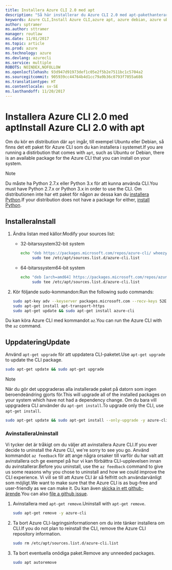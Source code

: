 ```yaml
---
title: Installera Azure CLI 2.0 med apt
description: "Så här installerar du Azure CLI 2.0 med apt-pakethanteraren"
keywords: Azure CLI,Install Azure CLI,azure apt, azure debian, azure ubuntu
author: sptramer
ms.author: sttramer
manager: routlaw
ms.date: 11/01/2017
ms.topic: article
ms.prod: azure
ms.technology: azure
ms.devlang: azurecli
ms.service: multiple
ROBOTS: NOINDEX,NOFOLLOW
ms.openlocfilehash: 93d947d91973def1c05e2f5b2e7511bc1c5704a2
ms.sourcegitcommit: 905939cc44764b4d1cc79a9b36c0793f7055a686
ms.translationtype: HT
ms.contentlocale: sv-SE
ms.lasthandoff: 11/20/2017
---
```

# <a name="install-azure-cli-20-with-apt"></a><span data-ttu-id="2fc7c-104">Installera Azure CLI 2.0 med apt</span><span class="sxs-lookup"><span data-stu-id="2fc7c-104">Install Azure CLI 2.0 with apt</span></span>

<span data-ttu-id="2fc7c-105">Om du kör en distribution där `apt` ingår, till exempel Ubuntu eller Debian, så finns det ett paket för Azure CLI som du kan installera i systemet.</span><span class="sxs-lookup"><span data-stu-id="2fc7c-105">If you are running a distirbution that comes with `apt`, such as Ubuntu or Debian, there is an available package for the Azure CLI that you can install on your system.</span></span>

> [!NOTE]
> <span data-ttu-id="2fc7c-106">Du måste ha Python 2.7.x eller Python 3.x för att kunna använda CLI.</span><span class="sxs-lookup"><span data-stu-id="2fc7c-106">You must have Python 2.7.x or Python 3.x in order to use the CLI.</span></span> <span data-ttu-id="2fc7c-107">Om distributionen inte har ett paket för någon av dessa kan du [installera Python](https://www.python.org/downloads/).</span><span class="sxs-lookup"><span data-stu-id="2fc7c-107">If your distribution does not have a package for either, [install Python](https://www.python.org/downloads/).</span></span>

## <a name="install"></a><span data-ttu-id="2fc7c-108">Installera</span><span class="sxs-lookup"><span data-stu-id="2fc7c-108">Install</span></span>

1. <span data-ttu-id="2fc7c-109">Ändra listan med källor:</span><span class="sxs-lookup"><span data-stu-id="2fc7c-109">Modify your sources list:</span></span>
 
   - <span data-ttu-id="2fc7c-110">32-bitarssystem</span><span class="sxs-lookup"><span data-stu-id="2fc7c-110">32-bit system</span></span>

     ```bash
     echo "deb https://packages.microsoft.com/repos/azure-cli/ wheezy main" | \
          sudo tee /etc/apt/sources.list.d/azure-cli.list
     ```

   - <span data-ttu-id="2fc7c-111">64-bitarssystem</span><span class="sxs-lookup"><span data-stu-id="2fc7c-111">64-bit system</span></span>

     ```bash
     echo "deb [arch=amd64] https://packages.microsoft.com/repos/azure-cli/ wheezy main" | \
          sudo tee /etc/apt/sources.list.d/azure-cli.list
     ```

2. <span data-ttu-id="2fc7c-112">Kör följande sudo-kommandon:</span><span class="sxs-lookup"><span data-stu-id="2fc7c-112">Run the following sudo commands:</span></span>

   ```bash
   sudo apt-key adv --keyserver packages.microsoft.com --recv-keys 52E16F86FEE04B979B07E28DB02C46DF417A0893
   sudo apt-get install apt-transport-https
   sudo apt-get update && sudo apt-get install azure-cli
   ```

<span data-ttu-id="2fc7c-113">Du kan köra Azure CLI med kommandot `az`.</span><span class="sxs-lookup"><span data-stu-id="2fc7c-113">You can run the Azure CLI with the `az` command.</span></span>

## <a name="update"></a><span data-ttu-id="2fc7c-114">Uppdatering</span><span class="sxs-lookup"><span data-stu-id="2fc7c-114">Update</span></span>

<span data-ttu-id="2fc7c-115">Använd `apt-get upgrade` för att uppdatera CLI-paketet.</span><span class="sxs-lookup"><span data-stu-id="2fc7c-115">Use `apt-get upgrade` to update the CLI package.</span></span>

   ```bash
   sudo apt-get update && sudo apt-get upgrade
   ```

> [!NOTE]
> <span data-ttu-id="2fc7c-116">När du gör det uppgraderas alla installerade paket på datorn som ingen beroendeändring gjorts för.</span><span class="sxs-lookup"><span data-stu-id="2fc7c-116">This will upgrade all of the installed packages on your system which have not had a dependency change.</span></span>
> <span data-ttu-id="2fc7c-117">Om du bara vill uppgradera CLI använder du `apt-get install`.</span><span class="sxs-lookup"><span data-stu-id="2fc7c-117">To upgrade only the CLI, use `apt-get install`.</span></span>
> ```bash
> sudo apt-get update && sudo apt-get install --only-upgrade -y azure-cli
> ```

### <a name="uninstall"></a><span data-ttu-id="2fc7c-118">Avinstallera</span><span class="sxs-lookup"><span data-stu-id="2fc7c-118">Uninstall</span></span>

<span data-ttu-id="2fc7c-119">Vi tycker det är tråkigt om du väljer att avinstallera Azure CLI.</span><span class="sxs-lookup"><span data-stu-id="2fc7c-119">If you ever decide to uninstall the Azure CLI, we're sorry to see you go.</span></span> <span data-ttu-id="2fc7c-120">Använd kommandot `az feedback` för att ange några orsaker till varför du har valt att avinstallera och ge exempel på hur vi kan förbättra CLI-upplevelsen innan du avinstallerar.</span><span class="sxs-lookup"><span data-stu-id="2fc7c-120">Before you uninstall, use the `az feedback` command to give us some reasons why you chose to uninstall and how we could improve the CLI experience.</span></span> <span data-ttu-id="2fc7c-121">Vi vill se till att Azure CLI är så felfritt och användarvänligt som möjligt.</span><span class="sxs-lookup"><span data-stu-id="2fc7c-121">We want to make sure that the Azure CLI is as bug-free and user-friendly as we can make it.</span></span> <span data-ttu-id="2fc7c-122">Du kan även [skicka in ett github-ärende](https://github.com/Azure/azure-cli/issues).</span><span class="sxs-lookup"><span data-stu-id="2fc7c-122">You can also [file a github issue](https://github.com/Azure/azure-cli/issues).</span></span>

1. <span data-ttu-id="2fc7c-123">Avinstallera med `apt-get remove`.</span><span class="sxs-lookup"><span data-stu-id="2fc7c-123">Uninstall with `apt-get remove`.</span></span>

    ```bash
    sudo apt-get remove -y azure-cli
    ```

2. <span data-ttu-id="2fc7c-124">Ta bort Azure CLI-lagringsinformationen om du inte tänker installera om CLI.</span><span class="sxs-lookup"><span data-stu-id="2fc7c-124">If you do not plan to reinstall the CLI, remove the Azure CLI repository information.</span></span>

   ```bash
   sudo rm /etc/apt/sources.list.d/azure-cli.list
   ```

3. <span data-ttu-id="2fc7c-125">Ta bort eventuella onödiga paket.</span><span class="sxs-lookup"><span data-stu-id="2fc7c-125">Remove any unneeded packages.</span></span>

   ```bash
   sudo apt autoremove
   ```
